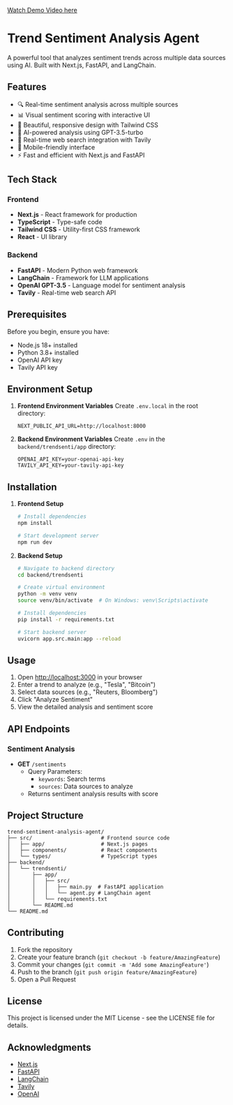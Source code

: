[Watch Demo Video here](https://td6vw10lmp.ufs.sh/f/tUeDRE4SLPx8sH1sG2931RPaNsLtW0mnYgwQvziqCbJjMDu7)

# Trend Sentiment Analysis Agent

A powerful tool that analyzes sentiment trends across multiple data sources using AI. Built with Next.js, FastAPI, and LangChain.

## Features

- 🔍 Real-time sentiment analysis across multiple sources
- 📊 Visual sentiment scoring with interactive UI
- 🎨 Beautiful, responsive design with Tailwind CSS
- 🤖 AI-powered analysis using GPT-3.5-turbo
- 🔎 Real-time web search integration with Tavily
- 📱 Mobile-friendly interface
- ⚡ Fast and efficient with Next.js and FastAPI

## Tech Stack

### Frontend
- **Next.js** - React framework for production
- **TypeScript** - Type-safe code
- **Tailwind CSS** - Utility-first CSS framework
- **React** - UI library

### Backend
- **FastAPI** - Modern Python web framework
- **LangChain** - Framework for LLM applications
- **OpenAI GPT-3.5** - Language model for sentiment analysis
- **Tavily** - Real-time web search API

## Prerequisites

Before you begin, ensure you have:
- Node.js 18+ installed
- Python 3.8+ installed
- OpenAI API key
- Tavily API key

## Environment Setup

1. **Frontend Environment Variables**
   Create `.env.local` in the root directory:
   ```env
   NEXT_PUBLIC_API_URL=http://localhost:8000
   ```

2. **Backend Environment Variables**
   Create `.env` in the `backend/trendsenti/app` directory:
   ```env
   OPENAI_API_KEY=your-openai-api-key
   TAVILY_API_KEY=your-tavily-api-key
   ```

## Installation

1. **Frontend Setup**
   ```bash
   # Install dependencies
   npm install

   # Start development server
   npm run dev
   ```

2. **Backend Setup**
   ```bash
   # Navigate to backend directory
   cd backend/trendsenti

   # Create virtual environment
   python -m venv venv
   source venv/bin/activate  # On Windows: venv\Scripts\activate

   # Install dependencies
   pip install -r requirements.txt

   # Start backend server
   uvicorn app.src.main:app --reload
   ```

## Usage

1. Open [http://localhost:3000](http://localhost:3000) in your browser
2. Enter a trend to analyze (e.g., "Tesla", "Bitcoin")
3. Select data sources (e.g., "Reuters, Bloomberg")
4. Click "Analyze Sentiment"
5. View the detailed analysis and sentiment score

## API Endpoints

### Sentiment Analysis
- **GET** `/sentiments`
  - Query Parameters:
    - `keywords`: Search terms
    - `sources`: Data sources to analyze
  - Returns sentiment analysis results with score

## Project Structure

```
trend-sentiment-analysis-agent/
├── src/                      # Frontend source code
│   ├── app/                  # Next.js pages
│   ├── components/           # React components
│   └── types/                # TypeScript types
├── backend/
│   └── trendsenti/
│       ├── app/
│       │   ├── src/
│       │   │   ├── main.py  # FastAPI application
│       │   │   └── agent.py # LangChain agent
│       │   └── requirements.txt
│       └── README.md
└── README.md
```

## Contributing

1. Fork the repository
2. Create your feature branch (`git checkout -b feature/AmazingFeature`)
3. Commit your changes (`git commit -m 'Add some AmazingFeature'`)
4. Push to the branch (`git push origin feature/AmazingFeature`)
5. Open a Pull Request

## License

This project is licensed under the MIT License - see the LICENSE file for details.

## Acknowledgments

- [Next.js](https://nextjs.org/)
- [FastAPI](https://fastapi.tiangolo.com/)
- [LangChain](https://python.langchain.com/)
- [Tavily](https://tavily.com/)
- [OpenAI](https://openai.com/)

